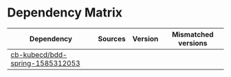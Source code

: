 # Dependency Matrix

Dependency | Sources | Version | Mismatched versions
---------- | ------- | ------- | -------------------
[cb-kubecd/bdd-spring-1585312053](https://github.com/cb-kubecd/bdd-spring-1585312053.git) |  | []() | 
